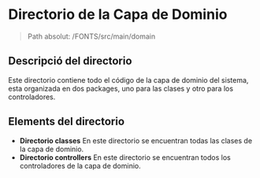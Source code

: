 # Directorio de la Capa de Dominio

> Path absolut: /FONTS/src/main/domain


## Descripció del directorio
Este directorio contiene todo el código de la capa de dominio del sistema, 
esta organizada en dos packages, uno para las clases y otro para los controladores.

## Elements del directorio 

- **Directorio classes**
  En este directorio se encuentran todas las clases de la capa de dominio.
- **Directorio controllers**
    En este directorio se encuentran todos los controladores de la capa de dominio.